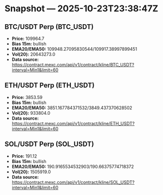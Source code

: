 # Snapshot — 2025-10-23T23:38:47Z

## BTC/USDT Perp (BTC_USDT)
- **Price:** 109964.7
- **Bias 15m:** bullish
- **EMA20/EMA50:** 109948.27095830544/109917.38997899451
- **Vol(20):** 20643273.0
- **Data source:** https://contract.mexc.com/api/v1/contract/kline/BTC_USDT?interval=Min1&limit=60

## ETH/USDT Perp (ETH_USDT)
- **Price:** 3853.59
- **Bias 15m:** bullish
- **EMA20/EMA50:** 3851.167784371532/3849.437370628502
- **Vol(20):** 933804.0
- **Data source:** https://contract.mexc.com/api/v1/contract/kline/ETH_USDT?interval=Min1&limit=60

## SOL/USDT Perp (SOL_USDT)
- **Price:** 191.12
- **Bias 15m:** bullish
- **EMA20/EMA50:** 190.9165534532903/190.66375774718372
- **Vol(20):** 1505919.0
- **Data source:** https://contract.mexc.com/api/v1/contract/kline/SOL_USDT?interval=Min1&limit=60
